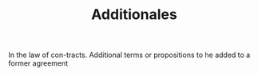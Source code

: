 ---
title: Additionales
letter: A
permalink: "/definitions/additionales.html"
body: In the law of con-tracts. Additional terms or propositions to he added to a
  former agreement
published_at: '2018-07-07'
source: Black's Law Dictionary
layout: post
---